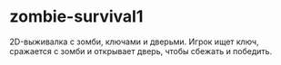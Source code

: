 # zombie-survival1
2D-выживалка с зомби, ключами и дверьми. Игрок ищет ключ, сражается с зомби и открывает дверь, чтобы сбежать и победить.
